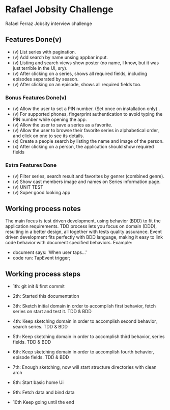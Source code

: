 # Rafael Jobsity Challenge

Rafael Ferraz Jobsity interview challenge

## Features Done(v)
- (v) List series with pagination.
- (v) Add search by name unsing appbar input.
- (v) Listing and search views show poster (no name, I know, but it was just terrible in the UI, sry).
- (v) After clicking on a series, shows all required fields, including episodes separated by season.
- (v) After clicking on an episode, shows all required fields too.

### Bonus Features Done(v)
- (v) Allow the user to set a PIN number. (Set once on installation only) .
- (v) For supported phones, fingerprint authentication to avoid typing the PIN number while opening the app.
- (v) Allow the user to save a series as a favorite.
- (v) Allow the user to browse their favorite series in alphabetical order, and click on one to see its details.
- (x) Create a people search by listing the name and image of the person.
- (x) After clicking on a person, the application should show required fields

### Extra Features Done
- (v) Filter series, search result and favorites by genrer (combined genre).
- (v) Show cast members image and names on Series information page.
- (v) UNIT TEST
- (v) Super good looking app

## Working process notes

The main focus is test driven development, using behavior (BDD) to fit the
application requirements.
TDD process lets you focus on domain (DDD), resulting in a better design, all together with tests quality assurance.
Event driven development fits perfectly with BDD language, making it easy to link code behavior
with document specified behaviors. Example:
- document says: 'When user taps...'
- code run: TapEvent trigger;


## Working process steps

- 1th:
  git init & first commit

- 2th:
  Started this documentation

- 3th:
  Sketch initial domain in order to accomplish first behavior, fetch series on start and test it.
  TDD & BDD

- 4th:
  Keep sketching domain in order to accomplish second behavior, search series.
  TDD & BDD

- 5th:
  Keep sketching domain in order to accomplish third behavior, series fields.
  TDD & BDD

- 6th:
  Keep sketching domain in order to accomplish fourth behavior, episode fields.
  TDD & BDD

- 7th:
  Enough sketching, now will start structure directories with clean arch

- 8th:
  Start basic home Ui

- 9th:
  Fetch data and bind data

- 10th
  Keep going until the end
